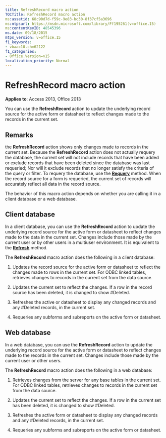 ```yaml
---
title: RefreshRecord macro action
TOCTitle: RefreshRecord macro action
ms:assetid: 68c90d7d-f59c-9e83-bc30-8f37cf5a3696
ms:mtpsurl: https://msdn.microsoft.com/library/Ff195261(v=office.15)
ms:contentKeyID: 48545396
ms.date: 09/18/2015
mtps_version: v=office.15
f1_keywords:
- vbaac10.chm62122
f1_categories:
- Office.Version=v15
localization_priority: Normal
---
```


# RefreshRecord macro action


**Applies to**: Access 2013, Office 2013

You can use the **RefreshRecord** action to update the underlying record source for the active form or datasheet to reflect changes made to the records in the current set.

## Remarks

the **RefreshRecord** action shows only changes made to records in the current set. Because the **RefreshRecord** action does not actually requery the database, the current set will not include records that have been added or exclude records that have been deleted since the database was last requeried; Nor will it exclude records that no longer satisfy the criteria of the query or filter. To requery the database, use the **[Requery](requery-macro-action.md)** method. When the record source for a form is requeried, the current set of records will accurately reflect all data in the record source.

The behavior of this macro action depends on whether you are calling it in a client database or a web database.

## Client database

In a client database, you can use the **RefreshRecord** action to update the underlying record source for the active form or datasheet to reflect changes made to the data in the current set. Changes include those made by the current user or by other users in a multiuser environment. It is equivalent to the **[Refresh](https://docs.microsoft.com/office/vba/api/Access.Form.Refresh)** method.

The **RefreshRecord** macro action does the following in a client database:

1.  Updates the record source for the active form or datasheet to reflect the changes made to rows in the current set. For ODBC linked tables, retrieves changes to records in the current set from the data source.

2.  Updates the current set to reflect the changes. If a row in the record source has been deleted, it is changed to show \#Deleted.

3.  Refreshes the active or datasheet to display any changed records and any \#Deleted records, in the current set.

4.  Requeries any subforms and subreports on the active form or datasheet.

## Web database

In a web database, you can use the **RefreshRecord** action to update the underlying record source for the active form or datasheet to reflect changes made to the records in the current set. Changes include those made by the current user or other users.

The **RefreshRecord** macro action does the following in a web database:

1.  Retrieves changes from the server for any base tables in the current set. For ODBC linked tables, retrieves changes to records in the current set from the data source.

2.  Updates the current set to reflect the changes. If a row in the current set has been deleted, it is changed to show \#Deleted.

3.  Refreshes the active form or datasheet to display any changed records and any \#Deleted records, in the current set.

4.  Requeries any subforms and subreports on the active form or datasheet.

